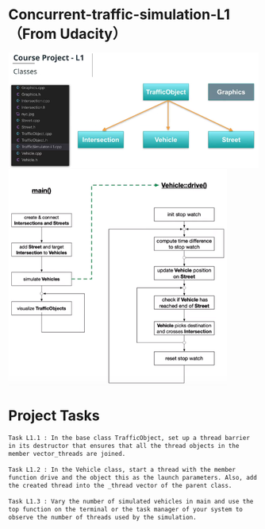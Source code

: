 # Concurrent-traffic-simulation-L1（From Udacity）
![Image](https://github.com/wadeld123/Concurrent-traffic-simulation-L1/raw/master/Image.png)
![Image](https://github.com/wadeld123/Concurrent-traffic-simulation-L1/raw/master/L1_Project/Image.png) 
# Project Tasks

    Task L1.1 : In the base class TrafficObject, set up a thread barrier in its destructor that ensures that all the thread objects in the member vector_threads are joined.

    Task L1.2 : In the Vehicle class, start a thread with the member function drive and the object this as the launch parameters. Also, add the created thread into the _thread vector of the parent class.

    Task L1.3 : Vary the number of simulated vehicles in main and use the top function on the terminal or the task manager of your system to observe the number of threads used by the simulation.

